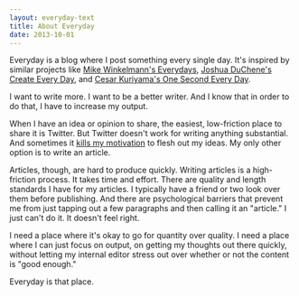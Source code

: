 ```yaml
---
layout: everyday-text
title: About Everyday
date: 2013-10-01
---
```


Everyday is a blog where I post something every single day. It's inspired by similar projects like [Mike Winkelmann's Everydays](http://www.beeple-crap.com/everydays.php), [Joshua DuChene's Create Every Day](http://www.skeeterskinwalker.com/create-every-day/), and [Cesar Kuriyama's One Second Every Day](http://www.ted.com/talks/cesar_kuriyama_one_second_every_day.html). 

I want to write more. I want to be a better writer. And I know that in order to do that, I have to increase my output. 

When I have an idea or opinion to share, the easiest, low-friction place to share it is Twitter. But Twitter doesn't work for writing anything substantial. And sometimes it [kills my motivation](http://dcurt.is/what-i-would-have-written) to flesh out my ideas. My only other option is to write an article.

Articles, though, are hard to produce quickly. Writing articles is a high-friction process. It takes time and effort. There are quality and length standards I have for my articles. I typically have a friend or two look over them before publishing. And there are psychological barriers that prevent me from just tapping out a few paragraphs and then calling it an "article." I just can't do it. It doesn't feel right.

I need a place where it's okay to go for quantity over quality. I need a place where I can just focus on output, on getting my thoughts out there quickly, without letting my internal editor stress out over whether or not the content is "good enough."

Everyday is that place.
